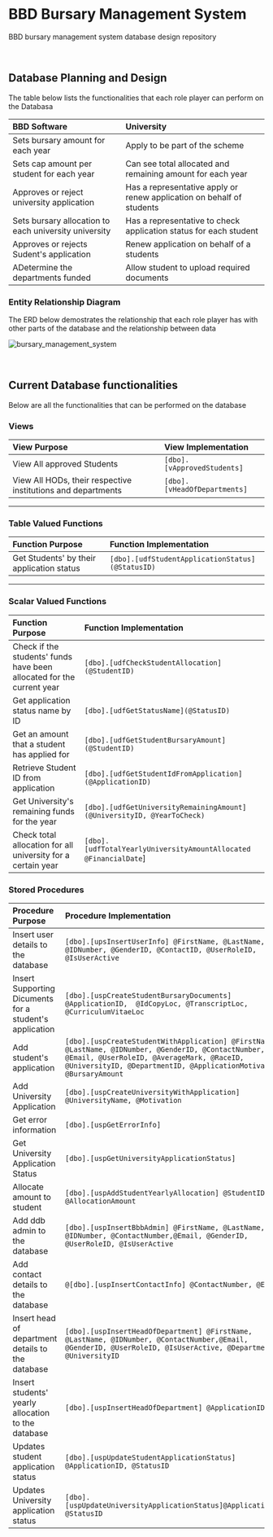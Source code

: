 # BBD Bursary Management System
BBD bursary management system database design repository

<br />

## Database Planning and Design
The table below lists the functionalities that each role player can perform on the Databasa

| BBD Software | University |
| :----------- | :--------- |
| Sets bursary amount for each year|  Apply to be part of the scheme |
| Sets cap amount per student for each year |  Can see total allocated and remaining amount for each year |
| Approves or reject university application |  Has a representative apply or renew application on behalf of students|
| Sets bursary allocation to each university university |  Has a representative to check application status for each student |
| Approves or rejects Sudent's application |  Renew application on behalf of a students |
| ADetermine the departments funded |  Allow student to upload required documents |

### Entity Relationship Diagram
The ERD below demostrates the relationship that each role player has with other parts of the database and the relationship between data

![bursary_management_system](https://github.com/BursaryManagement/bursary-management-system/assets/40816245/5e8e7117-50ad-4823-9a9d-2a53768d9187)

<br />

## Current Database functionalities
Below are all the functionalities that can be performed on the database

### Views

| View Purpose | View Implementation |
| :----------------- | :--- |
| View All approved Students | `[dbo].[vApprovedStudents]` |
| View All HODs, their respective institutions and departments | `[dbo].[vHeadOfDepartments]` |

---

### Table Valued Functions

| Function Purpose | Function Implementation |
| :----------------- | :--- |
| Get Students' by their application status | `[dbo].[udfStudentApplicationStatus](@StatusID)` |

---

### Scalar Valued Functions

| Function Purpose | Function Implementation |
| :----------------- | :--- |
| Check if the students' funds have been allocated for the current year | `[dbo].[udfCheckStudentAllocation](@StudentID)` |
| Get application status name by ID | `[dbo].[udfGetStatusName](@StatusID)`|
| Get an amount that a student has applied for | `[dbo].[udfGetStudentBursaryAmount](@StudentID)` |
| Retrieve Student ID from application | `[dbo].[udfGetStudentIdFromApplication](@ApplicationID)` |
| Get University's remaining funds for the year | `[dbo].[udfGetUniversityRemainingAmount](@UniversityID, @YearToCheck)` |
| Check total allocation for all university for a certain year| `[dbo].[udfTotalYearlyUniversityAmountAllocated @FinancialDate`]

### Stored Procedures

| Procedure Purpose | Procedure Implementation |
| :----------------- | :--- |
| Insert user details to the database | `[dbo].[upsInsertUserInfo] @FirstName, @LastName, @IDNumber, @GenderID, @ContactID, @UserRoleID, @IsUserActive` |
| Insert Supporting Dicuments for a student's application | `[dbo].[uspCreateStudentBursaryDocuments] @ApplicationID,  @IdCopyLoc, @TranscriptLoc, @CurriculumVitaeLoc` |
| Add student's application | `[dbo].[uspCreateStudentWithApplication] @FirstName, @LastName, @IDNumber, @GenderID, @ContactNumber, @Email, @UserRoleID, @AverageMark, @RaceID, @UniversityID, @DepartmentID, @ApplicationMotivation, @BursaryAmount`|
| Add University Application | `[dbo].[uspCreateUniversityWithApplication] @UniversityName, @Motivation` |
| Get error information| `[dbo].[uspGetErrorInfo]`|
| Get University Application Status| `[dbo].[uspGetUniversityApplicationStatus]` |
| Allocate amount to student| `[dbo].[uspAddStudentYearlyAllocation] @StudentID, @AllocationAmount`|
| Add ddb admin to the database| `[dbo].[uspInsertBbbAdmin] @FirstName, @LastName, @IDNumber, @ContactNumber,@Email, @GenderID, @UserRoleID, @IsUserActive`|
| Add contact details to the database| `@[dbo].[uspInsertContactInfo] @ContactNumber, @Email`|
| Insert head of department details to the database | `[dbo].[uspInsertHeadOfDepartment] @FirstName, @LastName, @IDNumber, @ContactNumber,@Email, @GenderID, @UserRoleID, @IsUserActive, @DepartmentID, @UniversityID`|
| Insert students' yearly allocation to the database | `[dbo].[uspInsertHeadOfDepartment] @ApplicationID`|
| Updates student application status | `[dbo].[uspUpdateStudentApplicationStatus] @ApplicationID, @StatusID`|
| Updates University application status | `[dbo].[uspUpdateUniversityApplicationStatus]@ApplicationID, @StatusID`|
